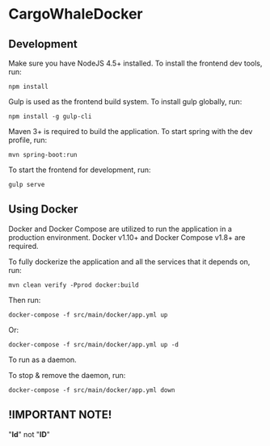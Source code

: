 # CargoWhaleDocker

## Development

Make sure you have NodeJS 4.5+ installed.
To install the frontend dev tools, run:

    npm install

Gulp is used as the frontend build system.
To install gulp globally, run:

    npm install -g gulp-cli

Maven 3+ is required to build the application.
To start spring with the dev profile, run:

    mvn spring-boot:run

To start the frontend for development, run:

    gulp serve

## Using Docker

Docker and Docker Compose are utilized to run the application in a production environment.
Docker v1.10+ and Docker Compose v1.8+ are required.

To fully dockerize the application and all the services that it depends on, run:

    mvn clean verify -Pprod docker:build

Then run:

    docker-compose -f src/main/docker/app.yml up
    
Or:

    docker-compose -f src/main/docker/app.yml up -d
    
To run as a daemon.

To stop & remove the daemon, run:

    docker-compose -f src/main/docker/app.yml down

## !IMPORTANT NOTE!

"**Id**" not "**ID**"